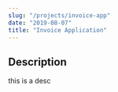 ```yaml
---
slug: "/projects/invoice-app"
date: "2019-08-07"
title: "Invoice Application"
---
```


## Description

this is a desc